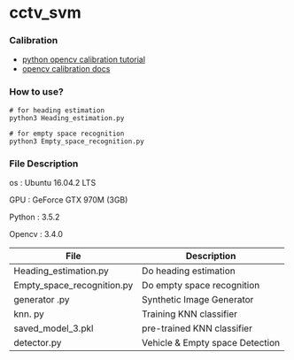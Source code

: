 # cctv_svm

### Calibration
* [python opencv calibration tutorial](https://opencv-python-tutroals.readthedocs.io/en/latest/py_tutorials/py_calib3d/py_calibration/py_calibration.html)
* [opencv calibration docs](https://docs.opencv.org/2.4/modules/imgproc/doc/geometric_transformations.html)


### How to use?
~~~
# for heading estimation
python3 Heading_estimation.py

# for empty space recognition
python3 Empty_space_recognition.py
~~~


### File Description

os : Ubuntu 16.04.2 LTS

GPU : GeForce GTX 970M (3GB)

Python : 3.5.2

Opencv : 3.4.0

|       File         |Description                                       |
|--------------------|--------------------------------------------------|
|Heading_estimation.py | Do heading estimation                                   |
|Empty_space_recognition.py | Do empty space recognition                                   |
|generator .py       |Synthetic Image Generator      |
|knn. py             |Training KNN classifier       |
|saved_model_3.pkl   |pre-trained KNN classifier                |
|detector.py         |Vehicle & Empty space Detection                           |
